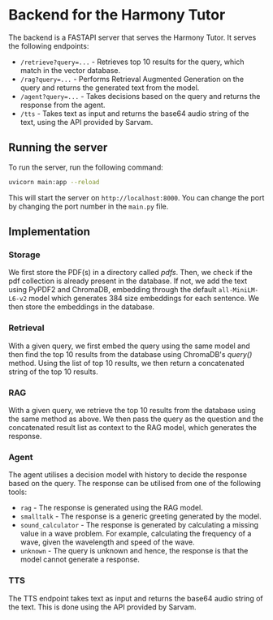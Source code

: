 # Backend for the Harmony Tutor

The backend is a FASTAPI server that serves the Harmony Tutor.
It serves the following endpoints:

- `/retrieve?query=...` - Retrieves top 10 results for the query, which match in the vector database. 
- `/rag?query=...` - Performs Retrieval Augmented Generation on the query and returns the generated text from the model.
- `/agent?query=...` - Takes decisions based on the query and returns the response from the agent.
- `/tts` - Takes text as input and returns the base64 audio string of the text, using the API provided by Sarvam.

## Running the server
To run the server, run the following command:
```bash
uvicorn main:app --reload
```
This will start the server on `http://localhost:8000`. You can change the port by changing the port number in the `main.py` file.

## Implementation

### Storage
We first store the PDF(s) in a directory called _pdfs_. Then, we check if the pdf collection is already present in the database. If not, we add the text using PyPDF2 and ChromaDB, embedding through the default `all-MiniLM-L6-v2` model which generates 384 size embeddings for each sentence. We then store the embeddings in the database.

### Retrieval
With a given query, we first embed the query using the same model and then find the top 10 results from the database using ChromaDB's _query()_ method.
Using the list of top 10 results, we then return a concatenated string of the top 10 results.

### RAG
With a given query, we retrieve the top 10 results from the database using the same method as above. We then pass the query as the question and the concatenated result list as context to the RAG model, which generates the response.

### Agent
The agent utilises a decision model with history to decide the response based on the query. 
The response can be utilised from one of the following tools:
- `rag` - The response is generated using the RAG model.
- `smalltalk` - The response is a generic greeting generated by the model.
- `sound_calculator` - The response is generated by calculating a missing value in a wave problem. For example, calculating the frequency of a wave, given the wavelength and speed of the wave.
- `unknown` - The query is unknown and hence, the response is that the model cannot generate a response.

### TTS
The TTS endpoint takes text as input and returns the base64 audio string of the text. This is done using the API provided by Sarvam.